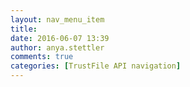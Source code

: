 ```yaml
---
layout: nav_menu_item
title: 
date: 2016-06-07 13:39
author: anya.stettler
comments: true
categories: [TrustFile API navigation]
---
```

 
